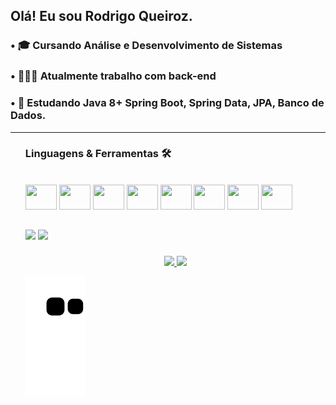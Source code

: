 ## Olá! Eu sou Rodrigo Queiroz.

### • 🎓 Cursando Análise e Desenvolvimento de Sistemas
### • 👨🏻‍💻 Atualmente trabalho com back-end
### • 📖 Estudando Java 8+ Spring Boot, Spring Data, JPA, Banco de Dados.

<hr size="5" width="100%"><ul>

### Linguagens & Ferramentas 🛠
<div style="display: inline_block"><br>
  <img height="40" width="50" src="https://cdn.jsdelivr.net/gh/devicons/devicon/icons/java/java-original.svg" />
  <img height="40" width="50" src="https://cdn.jsdelivr.net/gh/devicons/devicon/icons/spring/spring-original.svg" />
  <img height="40" width="50" src="https://cdn.jsdelivr.net/gh/devicons/devicon/icons/mysql/mysql-original.svg" />
  <img height="40" width="50" src="https://cdn.jsdelivr.net/gh/devicons/devicon/icons/postgresql/postgresql-original.svg" />
  <img height="40" width="50" src="https://cdn.jsdelivr.net/gh/devicons/devicon/icons/git/git-original.svg" />
  <img height="40" width="50" src="https://cdn.jsdelivr.net/gh/devicons/devicon/icons/github/github-original.svg" />
  <img height="40" width="50" src="https://cdn.jsdelivr.net/gh/devicons/devicon/icons/gitlab/gitlab-original.svg" />
  <img height="40" width="50" src="https://cdn.jsdelivr.net/gh/devicons/devicon/icons/intellij/intellij-original.svg" />
</div>
  
###
  
###
##

<div>
  <a href = "mailto:rodrigoq1212@gmail.com"><img src="https://img.shields.io/badge/Gmail-D14836?style=for-the-badge&logo=gmail&logoColor=white" target="_blank"></a>
  <a href="https://www.linkedin.com/in/rodrigo-queiroz-4891701ab/" target="_blank"><img src="https://img.shields.io/badge/-LinkedIn-%230077B5?style=for-the-badge&logo=linkedin&logoColor=white" target="_blank"></a>
</div>

###

<div align="center">
  <a href="https://github.com/rodrigoqueiroz01">
  <img height="160" src="https://github-readme-stats.vercel.app/api?username=rodrigoqueiroz&show_icons=true&theme=dark&include_all_commits=true&count_private=true"/>
  <img height="160" src="https://github-readme-stats.vercel.app/api/top-langs/?username=rodrigoqueiroz01&layout=compact&langs_count=7&theme=dark"/>
</div> 

![Snake animation](https://github.com/rodrigoqueiroz01/rodrigoqueiroz01/blob/output/github-contribution-grid-snake.svg)
  
